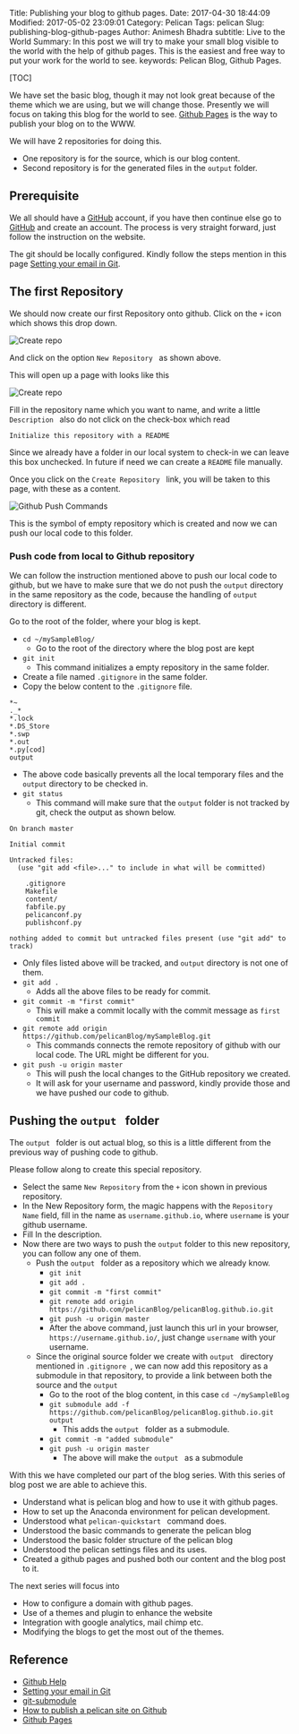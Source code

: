 Title: Publishing your blog to github pages.
Date: 2017-04-30 18:44:09
Modified: 2017-05-02 23:09:01
Category: Pelican
Tags: pelican
Slug: publishing-blog-github-pages
Author: Animesh Bhadra
subtitle: Live to the World
Summary: In this post we will try to make your small blog visible to the world with the help of github pages. This is the easiest and free way to put your work for the world to see.
keywords: Pelican Blog, Github Pages.

[TOC]

We have set the basic blog, though it may not look great because of the theme which we are using, but we will change those. Presently we will focus on taking this blog for the world to see. [Github Pages](https://pages.github.com/ "GitHub Pages") is the way to publish your blog on to the WWW.

We will have 2 repositories for doing this.

* One repository is for the source, which is our blog content.
* Second repository is for the generated files in the `output` folder.


## Prerequisite ##
We all should have a [GitHub](https://github.com/) account, if you have then continue else go to [GitHub](https://github.com/) and create an account. The process is very straight forward, just follow the instruction on the website.

The git should be locally configured. Kindly follow the steps mention in this page [Setting your email in Git](https://help.github.com/articles/setting-your-email-in-git/).

## The first Repository ##

We should now create our first Repository onto github. Click on the `+` icon which shows this drop down.

![Create repo]({filename}../images/githubAccount/createRepo.png "The create repo link")

And click on the option `New Repository ` as shown above.

This will open up a page with looks like this

![Create repo]({filename}../images/githubAccount/createRepoForm.png "The create repo form")

Fill in the repository name which you want to name, and write a little `Description ` also do not click on the check-box which read

`Initialize this repository with a README`

Since we already have a folder in our local system to check-in we can leave this box unchecked. In future if need we can create a `README` file manually.

Once you click on the `Create Repository ` link, you will be taken to this page, with these as a content.

![Github Push Commands]({filename}../images/githubAccount/commandsGitHub2Push.png "The Github push commands")


This is the symbol of empty repository which is created and now we can push our local code to this folder.

### Push code from local to Github repository ###

We can follow the instruction mentioned above to push our local code to github, but we have to make sure that we do not push the `output` directory in the same repository as the code, because the handling of `output` directory is different.

Go to the root of the folder, where your blog is kept.

* `cd ~/mySampleBlog/`
    - Go to the root of the directory where the blog post are kept
* `git init`
    - This command initializes a empty repository in the same folder.
* Create a file named `.gitignore` in the same folder.
* Copy the below content to the `.gitignore` file.

````shell
*~
._*
*.lock
*.DS_Store
*.swp
*.out
*.py[cod]
output
````

* The above code basically prevents all the local temporary files and the `output` directory to be checked in.
* `git status`
    - This command will make sure that the `output` folder is not tracked by git, check the output as shown below.

````shell
On branch master

Initial commit

Untracked files:
  (use "git add <file>..." to include in what will be committed)

    .gitignore
    Makefile
    content/
    fabfile.py
    pelicanconf.py
    publishconf.py

nothing added to commit but untracked files present (use "git add" to track)

````
* Only files listed above will be tracked, and `output` directory is not one of them.
* `git add .`
    - Adds all the above files to be ready for commit.
* `git commit -m "first commit"`
    - This will make a commit locally with the commit message as `first commit`
* `git remote add origin https://github.com/pelicanBlog/mySampleBlog.git`
    - This commands connects the remote repository of github with our local code. The URL might be different for you.
* `git push -u origin master`
    - This will push the local changes to the GitHub repository we created.
    - It will ask for your username and password, kindly provide those and we have pushed our code to github.

## Pushing the `output ` folder ##

The `output ` folder is out actual blog, so this is a little different from the previous way of pushing code to github.

Please follow along to create this special repository.

* Select the same `New Repository` from the `+` icon shown in previous repository.
* In the New Repository form, the magic happens with the `Repository Name` field, fill in the name as `username.github.io`, where `username` is your github username.
* Fill In the description.
* Now there are two ways to push the `output` folder to this new repository, you can follow any one of them.
    - Push the `output ` folder as a repository which we already know.
        + `git init`
        + `git add .`
        + `git commit -m "first commit"`
        + `git remote add origin https://github.com/pelicanBlog/pelicanBlog.github.io.git`
        + `git push -u origin master`
        + After the above command, just launch this url in your browser, `https://username.github.io/`, just change `username` with your username.
    - Since the original source folder we create with `output ` directory mentioned in `.gitignore `, we can now add this repository as a submodule in that repository, to provide a link between both the source and the `output`
        + Go to the root of the blog content, in this case `cd ~/mySampleBlog`
        + `git submodule add -f https://github.com/pelicanBlog/pelicanBlog.github.io.git output`
            * This adds the `output ` folder as a submodule.
        + `git commit -m "added submodule"`
        + `git push -u origin master`
            * The above will make the `output ` as a submodule

With this we have completed our part of the blog series. With this series of blog post we are able to achieve this.

* Understand what is pelican blog and how to use it with github pages.
* How to set up the Anaconda environment for pelican development.
* Understood what `pelican-quickstart ` command does.
* Understood the basic commands to generate the pelican blog
* Understood the basic folder structure of the pelican blog
* Understood the pelican settings files and its uses.
* Created a github pages and pushed both our content and the blog post to it.


The next series will focus into

* How to configure a domain with github pages.
* Use of a themes and plugin to enhance the website
* Integration with google analytics, mail chimp etc.
* Modifying the blogs to get the most out of the themes.


## Reference ##

* [Github Help](https://help.github.com/categories/setup/)
* [Setting your email in Git](https://help.github.com/articles/setting-your-email-in-git/)
* [git-submodule ](https://git-scm.com/docs/git-submodule)
* [How to publish a pelican site on Github ](http://hernantz.github.io/how-to-publish-a-pelican-site-on-github.html)
* [Github Pages](https://pages.github.com/)

